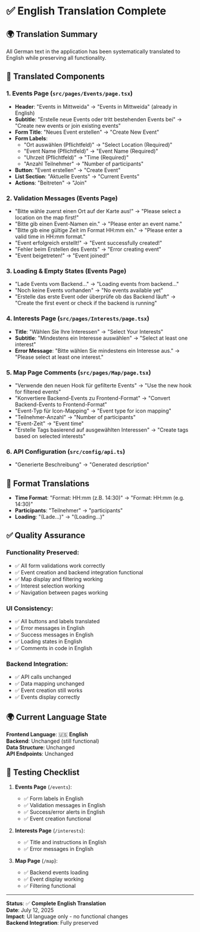 # ✅ English Translation Complete

## 🌍 Translation Summary

All German text in the application has been systematically translated to English while preserving all functionality.

## 📝 Translated Components

### 1. **Events Page** (`src/pages/Events/page.tsx`)
- **Header**: "Events in Mittweida" → "Events in Mittweida" (already in English)
- **Subtitle**: "Erstelle neue Events oder tritt bestehenden Events bei" → "Create new events or join existing events"
- **Form Title**: "Neues Event erstellen" → "Create New Event"
- **Form Labels**:
  - "Ort auswählen (Pflichtfeld)" → "Select Location (Required)"
  - "Event Name (Pflichtfeld)" → "Event Name (Required)"
  - "Uhrzeit (Pflichtfeld)" → "Time (Required)"
  - "Anzahl Teilnehmer" → "Number of participants"
- **Button**: "Event erstellen" → "Create Event"
- **List Section**: "Aktuelle Events" → "Current Events"
- **Actions**: "Beitreten" → "Join"

### 2. **Validation Messages** (Events Page)
- "Bitte wähle zuerst einen Ort auf der Karte aus!" → "Please select a location on the map first!"
- "Bitte gib einen Event-Namen ein." → "Please enter an event name."
- "Bitte gib eine gültige Zeit im Format HH:mm ein." → "Please enter a valid time in HH:mm format."
- "Event erfolgreich erstellt!" → "Event successfully created!"
- "Fehler beim Erstellen des Events" → "Error creating event"
- "Event beigetreten!" → "Event joined!"

### 3. **Loading & Empty States** (Events Page)
- "Lade Events vom Backend..." → "Loading events from backend..."
- "Noch keine Events vorhanden" → "No events available yet"
- "Erstelle das erste Event oder überprüfe ob das Backend läuft" → "Create the first event or check if the backend is running"

### 4. **Interests Page** (`src/pages/Interests/page.tsx`)
- **Title**: "Wählen Sie Ihre Interessen" → "Select Your Interests"
- **Subtitle**: "Mindestens ein Interesse auswählen" → "Select at least one interest"
- **Error Message**: "Bitte wählen Sie mindestens ein Interesse aus." → "Please select at least one interest."

### 5. **Map Page Comments** (`src/pages/Map/page.tsx`)
- "Verwende den neuen Hook für gefilterte Events" → "Use the new hook for filtered events"
- "Konvertiere Backend-Events zu Frontend-Format" → "Convert Backend-Events to Frontend-Format"
- "Event-Typ für Icon-Mapping" → "Event type for icon mapping"
- "Teilnehmer-Anzahl" → "Number of participants"
- "Event-Zeit" → "Event time"
- "Erstelle Tags basierend auf ausgewählten Interessen" → "Create tags based on selected interests"

### 6. **API Configuration** (`src/config/api.ts`)
- "Generierte Beschreibung" → "Generated description"

## 🎯 Format Translations
- **Time Format**: "Format: HH:mm (z.B. 14:30)" → "Format: HH:mm (e.g. 14:30)"
- **Participants**: "Teilnehmer" → "participants"
- **Loading**: "(Lade...)" → "(Loading...)"

## ✅ Quality Assurance

### **Functionality Preserved**:
- ✅ All form validations work correctly
- ✅ Event creation and backend integration functional
- ✅ Map display and filtering working
- ✅ Interest selection working
- ✅ Navigation between pages working

### **UI Consistency**:
- ✅ All buttons and labels translated
- ✅ Error messages in English
- ✅ Success messages in English
- ✅ Loading states in English
- ✅ Comments in code in English

### **Backend Integration**:
- ✅ API calls unchanged
- ✅ Data mapping unchanged
- ✅ Event creation still works
- ✅ Events display correctly

## 🌍 Current Language State

**Frontend Language**: 🇺🇸 **English**  
**Backend**: Unchanged (still functional)  
**Data Structure**: Unchanged  
**API Endpoints**: Unchanged  

## 📱 Testing Checklist

1. **Events Page** (`/events`):
   - ✅ Form labels in English
   - ✅ Validation messages in English
   - ✅ Success/error alerts in English
   - ✅ Event creation functional

2. **Interests Page** (`/interests`):
   - ✅ Title and instructions in English
   - ✅ Error messages in English

3. **Map Page** (`/map`):
   - ✅ Backend events loading
   - ✅ Event display working
   - ✅ Filtering functional

---

**Status**: ✅ **Complete English Translation**  
**Date**: July 12, 2025  
**Impact**: UI language only - no functional changes  
**Backend Integration**: Fully preserved
